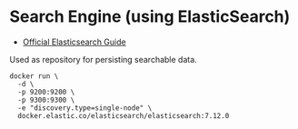 # Search Engine (using ElasticSearch)

* [Official Elasticsearch Guide](https://www.elastic.co/guide/en/elasticsearch/reference/7.12/index.html)

Used as repository for persisting searchable data.

```
docker run \
  -d \
  -p 9200:9200 \
  -p 9300:9300 \
  -e "discovery.type=single-node" \
  docker.elastic.co/elasticsearch/elasticsearch:7.12.0
```
